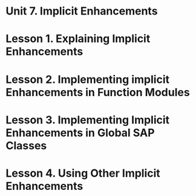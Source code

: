 # Unit 7. Implicit Enhancements



# Lesson 1. Explaining Implicit Enhancements







# Lesson 2. Implementing implicit Enhancements in Function Modules









# Lesson 3. Implementing Implicit Enhancements in Global SAP Classes









# Lesson 4. Using Other Implicit Enhancements